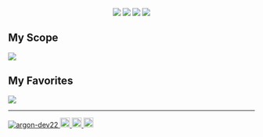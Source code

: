 <div align="center">
  <img src="https://github-readme-stats.vercel.app/api?username=argon-dev22&show_icons=true&theme=onedark" />
  <img src="https://github-readme-stats.vercel.app/api/top-langs/?username=argon-dev22&layout=donut&theme=onedark" />
  <img src="http://github-profile-summary-cards.vercel.app/api/cards/profile-details?username=argon-dev22&theme=onedark" />
  <img src="https://github-profile-trophy.vercel.app/?username=argon-dev22&theme=onedark" />
</div>

## My Scope
  <img src="https://skillicons.dev/icons?i=html,css,js,typescript,npm,prisma,react,redux,next,webpack,vite,jest,php,laravel,tailwind,bootstrap,aws,linux,ubuntu,debian,redhat,bash,docker,nginx,supabase,firebase,mongodb,mysql,postgres,github,git,figma" />
  
## My Favorites
  <img src="https://skillicons.dev/icons?i=react,next,aws,docker,linux" />
<hr />
<p align="left">
  <a href="https://github.com/argon-dev22/argon-dev22/">
    <img src="https://komarev.com/ghpvc/?username=argon-dev22" alt="argon-dev22" />
  </a>
  <a href="https://github.com/argon-dev22">
    <img height="20" src="https://img.shields.io/github/followers/argon-dev22?label=follow&logo=github&style=flat" />
  </a>
  <a href="https://x.com/argon0903">
    <img height="20" src="https://img.shields.io/twitter/follow/argon-dev22?label=Twitter&logo=twitter&style=flat" />
  </a>
  <a href="https://qiita.com/argon0122">
    <img height="20" src="https://qiita-badge.apiapi.app/s/argon-dev22/posts.svg" />
  </a>
</p>
